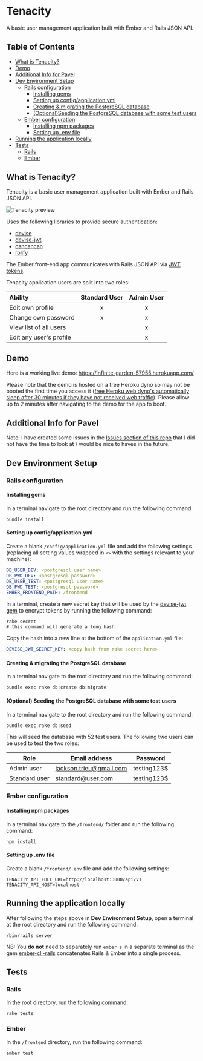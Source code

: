 # Tenacity

A basic user management application built with Ember and Rails JSON API.

## Table of Contents

- [What is Tenacity?](#what-is-tenacity)
- [Demo](#demo)
- [Additional Info for Pavel](#additional-info-for-pavel)
- [Dev Environment Setup](#dev-environment-setup)
  - [Rails configuration](#rails-configuration)
    - [Installing gems](#installing-gems)
    - [Setting up config/application.yml](#setting-up-configapplicationyml)
    - [Creating & migrating the PostgreSQL database](#creating--migrating-the-postgresql-database)
    - [(Optional)Seeding the PostgreSQL database with some test users](#optional-seeding-the-postgresql-database-with-some-test-users)
  - [Ember configuration](#ember-configuration)
    - [Installing npm packages](#installing-npm-packages)
    - [Setting up .env file](#setting-up-env-file)
- [Running the application locally](#running-the-application-locally)
- [Tests](#demo)
  - [Rails](#rails)
  - [Ember](#ember)

## What is Tenacity?

Tenacity is a basic user management application built with Ember and Rails JSON API.

![Tenacity preview](https://user-images.githubusercontent.com/5061912/51108133-35723d00-1845-11e9-9220-8dd427ff1b2f.png)

Uses the following libraries to provide secure authentication:
- [devise](https://github.com/plataformatec/devise)
- [devise-jwt](https://github.com/waiting-for-dev/devise-jwt)
- [cancancan](https://github.com/CanCanCommunity/cancancan)
- [rolify](https://github.com/RolifyCommunity/rolify)

The Ember front-end app communicates with Rails JSON API via [JWT tokens](https://jwt.io/).

Tenacity application users are split into two roles:

| Ability                 | Standard User | Admin User |
| :---                    |     :---:     |    :---:   |
| Edit own profile        |       x       |      x     |
| Change own password     |       x       |      x     |
| View list of all users  |               |      x     |
| Edit any user's profile |               |      x     |

## Demo
Here is a working live demo: https://infinite-garden-57955.herokuapp.com/

Please note that the demo is hosted on a free Heroku dyno so may not be booted the first time you access it ([free Heroku web dyno's automatically sleep after 30 minutes if they have not received web traffic](https://devcenter.heroku.com/articles/free-dyno-hours#dyno-sleeping)). Please allow up to 2 minutes after navigating to the demo for the app to boot.

## Additional Info for Pavel

Note: I have created some issues in the [Issues section of this repo](https://github.com/jacksontrieu/tenacity/issues) that I did not have the time to look at / would be nice to haves in the future.

## Dev Environment Setup

### Rails configuration

#### Installing gems

In a terminal navigate to the root directory and run the following command:

```
bundle install
```

#### Setting up config/application.yml
Create a blank `/config/application.yml` file and add the following settings (replacing all setting values wrapped in `<>` with the settings relevant to your machine):

```yml
DB_USER_DEV: <postgresql user name>
DB_PWD_DEV: <postgresql password>
DB_USER_TEST: <postgresql user name>
DB_PWD_TEST: <postgresql password>
EMBER_FRONTEND_PATH: /frontend
```

In a terminal, create a new secret key that will be used by the [devise-jwt gem](https://github.com/waiting-for-dev/devise-jwt) to encrypt tokens by running the following command:

```
rake secret
# this command will generate a long hash
```

Copy the hash into a new line at the bottom of the `application.yml` file:

```yml
DEVISE_JWT_SECRET_KEY: <copy hash from rake secret here>
```

#### Creating & migrating the PostgreSQL database

In a terminal navigate to the root directory and run the following command:

```
bundle exec rake db:create db:migrate
```

#### (Optional) Seeding the PostgreSQL database with some test users

In a terminal navigate to the root directory and run the following command:

```
bundle exec rake db:seed
```

This will seed the database with 52 test users. The following two users can be used to test the two roles:

| Role          | Email address           | Password    |
|---------------|-------------------------|-------------|
| Admin user    | jackson.trieu@gmail.com | testing123$ |
| Standard user | standard@user.com       | testing123$ |


### Ember configuration

#### Installing npm packages

In a terminal navigate to the `/frontend/` folder and run the following command:

```
npm install
```

#### Setting up .env file
Create a blank `/frontend/.env` file and add the following settings:

```
TENACITY_API_FULL_URL=http://localhost:3000/api/v1
TENACITY_API_HOST=localhost
```

## Running the application locally

After following the steps above in **Dev Environment Setup**, open a terminal at the root directory and run the following command:

```
/bin/rails server
```

NB: You **do not** need to separately run `ember s` in a separate terminal as the gem [ember-cli-rails](https://github.com/thoughtbot/ember-cli-rails) concatenates Rails & Ember into a single process.

## Tests

### Rails
In the root directory, run the following command:

```
rake tests
```

### Ember
In the `/frontend` directory, run the following command:

```
ember test
```
